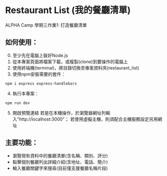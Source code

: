 # Restaurant List (我的餐廳清單)
ALPHA Camp 學期三作業1: 打造餐廳清單

## 如何使用：
0. 至少先在電腦上裝好Node.js
1. 從本專案頁面將檔案下載，或複製(clone)到要操作的電腦上
2. 使用終端機(terminal)，將目錄切換至專案資料夾(restaurant_list)
3. 使用npm安裝需要的套件：
```
npm i express express-handlebars
```
4. 執行本專案：
```
npm run dev
```
5. 開啟預覽連結
若是在本機操作，於瀏覽器網址列輸入"http://localhost:3000"；
若使用虛擬主機，則須配合主機服務設定另用網址

## 主要功能：
- 瀏覽現有資料中的餐廳清單(含名稱、類別、評分)
- 點擊個別餐廳列出詳細介紹(含地址、電話、簡介)
- 輸入餐廳關鍵字來搜尋(目前僅支援餐廳名稱片段)


